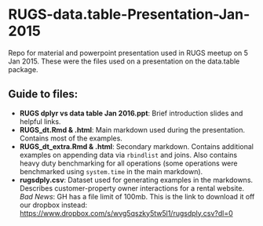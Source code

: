 # RUGS-data.table-Presentation-Jan-2015
Repo for material and powerpoint presentation used in RUGS meetup on 5 Jan 2015. These were the files used on a presentation on the data.table package.

## Guide to files:
- **RUGS dplyr vs data table Jan 2016.ppt**: Brief introduction slides and helpful links.
- **RUGS_dt.Rmd & .html**: Main markdown used during the presentation. Contains most of the examples.
- **RUGS_dt_extra.Rmd & .html**: Secondary markdown. Contains additional examples on appending data via `rbindlist` and joins. Also contains heavy duty benchmarking for all operations (some operations were benchmarked using `system.time` in the main markdown).
- **rugsdply.csv**: Dataset used for generating examples in the markdowns. Describes customer-property owner interactions for a rental website. *Bad News*: GH has a file limit of 100mb. This is the link to download it off our dropbox instead: https://www.dropbox.com/s/wvg5qszky5tw5l1/rugsdply.csv?dl=0
